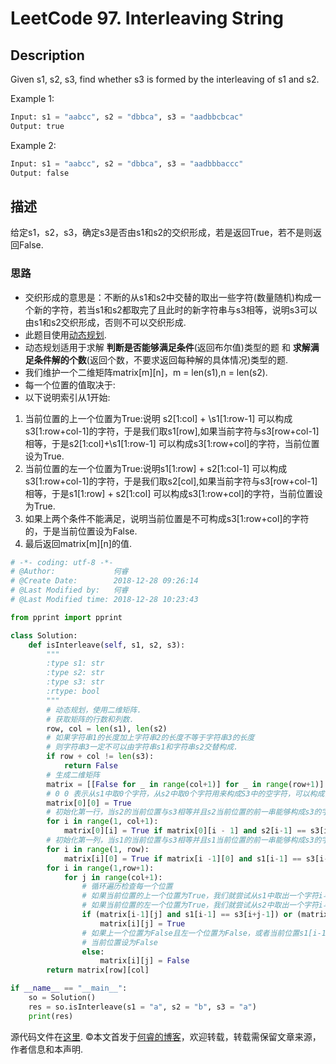 # LeetCode 97. Interleaving String

## Description

Given s1, s2, s3, find whether s3 is formed by the interleaving of s1 and s2.

Example 1:

```python
Input: s1 = "aabcc", s2 = "dbbca", s3 = "aadbbcbcac"
Output: true
```

Example 2:

```python
Input: s1 = "aabcc", s2 = "dbbca", s3 = "aadbbbaccc"
Output: false
```

## 描述

给定s1，s2，s3，确定s3是否由s1和s2的交织形成，若是返回True，若不是则返回False.

### 思路

* 交织形成的意思是：不断的从s1和s2中交替的取出一些字符\(数量随机)构成一个新的字符，若当s1和s2都取完了且此时的新字符串与s3相等，说明s3可以由s1和s2交织形成，否则不可以交织形成.
* 此题目使用[动态规划](https://zh.wikipedia.org/wiki/%E5%8A%A8%E6%80%81%E8%A7%84%E5%88%92).
* 动态规划适用于求解 **判断是否能够满足条件**\(返回布尔值)类型的题 和 **求解满足条件解的个数**\(返回个数，不要求返回每种解的具体情况)类型的题.
* 我们维护一个二维矩阵matrix\[m]\[n]，m = len(s1),n = len(s2).
* 每一个位置的值取决于:
* 以下说明索引从1开始:
1. 当前位置的上一个位置为True:说明 s2\[1:col] + \s1\[1:row-1] 可以构成s3\[1:row+col-1]的字符，于是我们取s1\[row],如果当前字符与s3\[row+col-1]相等，于是s2\[1:col]+\s1\[1:row-1] 可以构成s3\[1:row+col]的字符，当前位置设为True.
2. 当前位置的左一个位置为True:说明s1\[1:row] + s2\[1:col-1] 可以构成s3\[1:row+col-1]的字符，于是我们取s2\[col],如果当前字符与s3\[row+col-1]相等，于是s1\[1:row] + s2\[1:col] 可以构成s3\[1:row+col]的字符，当前位置设为True.
3. 如果上两个条件不能满足，说明当前位置是不可构成s3\[1:row+col]的字符的，于是当前位置设为False.
4. 最后返回matrix\[m]\[n]的值.

```python
# -*- coding: utf-8 -*-
# @Author:             何睿
# @Create Date:        2018-12-28 09:26:14
# @Last Modified by:   何睿
# @Last Modified time: 2018-12-28 10:23:43

from pprint import pprint

class Solution:
    def isInterleave(self, s1, s2, s3):
        """
        :type s1: str
        :type s2: str
        :type s3: str
        :rtype: bool
        """
        # 动态规划，使用二维矩阵.
        # 获取矩阵的行数和列数.
        row, col = len(s1), len(s2)
        # 如果字符串1的长度加上字符串2的长度不等于字符串3的长度
        # 则字符串3一定不可以由字符串s1和字符串s2交替构成.
        if row + col != len(s3):
            return False
        # 生成二维矩阵
        matrix = [[False for _ in range(col+1)] for _ in range(row+1)]
        # 0 0 表示从s1中取0个字符，从s2中取0个字符用来构成S3中的空字符，可以构成，则设为True.
        matrix[0][0] = True
        # 初始化第一行，当s2的当前位置与s3相等并且s2当前位置的前一串能够构成s3的字符串，设为True.
        for i in range(1, col+1):
            matrix[0][i] = True if matrix[0][i - 1] and s2[i-1] == s3[i-1] else False
        # 初始化第一列，当s1的当前位置与s3相等并且s1当前位置的前一串能够构成s3的字符串，设为True.
        for i in range(1, row):
            matrix[i][0] = True if matrix[i -1][0] and s1[i-1] == s3[i-1] else False
        for i in range(1,row+1):
            for j in range(col+1):
                # 循环遍历检查每一个位置
                # 如果当前位置的上一个位置为True，我们就尝试从s1中取出一个字符i与s3中的i+j-1比较，如果相等当前位置设为True.
                # 如果当前位置的左一个位置为True，我们就尝试从s2中取出一个字符i与s3中的i+j-1比较，如果相等当前位置设为True.
                if (matrix[i-1][j] and s1[i-1] == s3[i+j-1]) or (matrix[i][j-1] and s2[j-1] == s3[i+j-1]):
                    matrix[i][j] = True
                # 如果上一个位置为False且左一个位置为False，或者当前位置s1[i-1]与s3[i+j-1]不等且s2[j-1]与s3[i+j-1]不等,
                # 当前位置设为False
                else:
                    matrix[i][j] = False
        return matrix[row][col]

if __name__ == "__main__":
    so = Solution()
    res = so.isInterleave(s1 = "a", s2 = "b", s3 = "a")
    print(res)
```

源代码文件在[这里](https://github.com/ruicore/Algorithm/blob/master/Leetcode/2018-12-28-97-Interleaving-String.py).
©本文首发于[何睿的博客](https://www.ruicore.cn/leetcode-97-interleaving-string/)，欢迎转载，转载需保留文章来源，作者信息和本声明.
